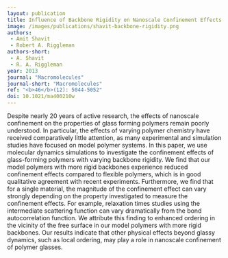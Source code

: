 ```yaml
---
layout: publication
title: Influence of Backbone Rigidity on Nanoscale Confinement Effects in Model Glass-Forming Polymers
image: /images/publications/shavit-backbone-rigidity.png
authors:
 - Amit Shavit
 - Robert A. Riggleman
authors-short:
 - A. Shavit
 - R. A. Riggleman
year: 2013
journal: "Macromolecules"
journal-short: "Macromolecules"
ref: "<b>46</b>(12): 5044-5052"
doi: 10.1021/ma400210w
---
```


Despite nearly 20 years of active research, the effects of nanoscale confinement on the properties of glass forming polymers remain poorly understood. In particular, the effects of varying polymer chemistry have received comparatively little attention, as many experimental and simulation studies have focused on model polymer systems. In this paper, we use molecular dynamics simulations to investigate the confinement effects of glass-forming polymers with varying backbone rigidity. We find that our model polymers with more rigid backbones experience reduced confinement effects compared to flexible polymers, which is in good qualitative agreement with recent experiments. Furthermore, we find that for a single material, the magnitude of the confinement effect can vary strongly depending on the property investigated to measure the confinement effects. For example, relaxation times studies using the intermediate scattering function can vary dramatically from the bond autocorrelation function. We attribute this finding to enhanced ordering in the vicinity of the free surface in our model polymers with more rigid backbones. Our results indicate that other physical effects beyond glassy dynamics, such as local ordering, may play a role in nanoscale confinement of polymer glasses.
